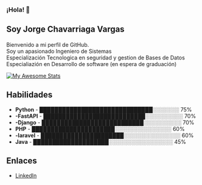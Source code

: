 ### ¡Hola! 👋
## Soy Jorge Chavarriaga Vargas
#### 
Bienvenido a mi perfil de GitHub.  
Soy un apasionado Ingeniero de Sistemas  
Especialización Tecnologica en seguridad y gestion de Bases de Datos
Especialiazión en Desarrollo de software (en espera de graduación)

[![My Awesome Stats](https://awesome-github-stats.azurewebsites.net/user-stats/jlchavarriaga?cardType=level&theme=github-dark&preferLogin=true)](https://git.io/awesome-stats-card)

## Habilidades

-  **Python**      - ██████████████████████████████░░░░░░░ 75%
- **-FastAPI**     - ███████████████████████████░░░░░░░░░░ 70%
- **-Django**      - ███████████████████████████░░░░░░░░░░ 70%
- **PHP**           - ██████████████████████░░░░░░░░░░░░░░░ 60%
- **-laravel**  - ██████████████████████░░░░░░░░░░░░░░░ 60%
- **Java**       - ████████████████████░░░░░░░░░░░░░░░░░ 45%

## Enlaces

- [LinkedIn](https://www.linkedin.com/in/tu-usuario-linkedin/)

  
<!--
**jlchavarriaga/jlchavarriaga** is a ✨ _special_ ✨ repository because its `README.md` (this file) appears on your GitHub profile.

Here are some ideas to get you started:

- 🔭 I’m currently working on ...
- 🌱 I’m currently learning ...
- 👯 I’m looking to collaborate on ...
- 🤔 I’m looking for help with ...
- 💬 Ask me about ...
- 📫 How to reach me: ...
- 😄 Pronouns: ...
- ⚡ Fun fact: ...
-->
